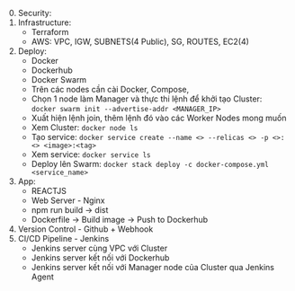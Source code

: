 0. Security:
1. Infrastructure:
    - Terraform
    - AWS: VPC, IGW, SUBNETS(4 Public), SG, ROUTES, EC2(4)
3. Deploy:
    - Docker
    - Dockerhub
    - Docker Swarm
    - Trên các nodes cần cài Docker, Compose,
    - Chọn 1 node làm Manager và thực thi lệnh để khởi tạo Cluster: `docker swarm init --advertise-addr <MANAGER_IP>`
    - Xuất hiện lệnh join, thêm lệnh đó vào các Worker Nodes mong muốn
    - Xem Cluster: `docker node ls`
    - Tạo service: `docker service create --name <> --relicas <> -p <>:<> <image>:<tag>`
    - Xem service: `docker service ls`
    - Deploy lên Swarm: `docker stack deploy -c docker-compose.yml <service_name>`
4. App:
    - REACTJS
    - Web Server - Nginx
    - npm run build -> dist
    - Dockerfile -> Build image -> Push to Dockerhub
5. Version Control - Github + Webhook
6. CI/CD Pipeline - Jenkins
    - Jenkins server cùng VPC với Cluster
    - Jenkins server kết nối với Dockerhub 
    - Jenkins server kết nối với Manager node của Cluster qua Jenkins Agent